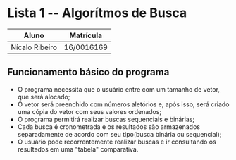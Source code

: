 # Lista 1 -- Algorítmos de Busca

| Aluno          | Matrícula  |
|----------------|------------|
| Nícalo Ribeiro | 16/0016169 |

## Funcionamento básico do programa
* O programa necessita que o usuário entre com um tamanho de vetor, que será alocado;
* O vetor será preenchido com números aletórios e, após isso, será criado uma cópia do vetor com seus valores ordenados;
* O programa permitirá realizar buscas sequenciais e binárias;
* Cada busca é cronometrada e os resultados são armazenados separadamente de acordo com seu tipo(busca binária ou sequencial);
* O usuário pode recorrentemente realizar buscas e ir consultando os resultados em uma "tabela" comparativa.

